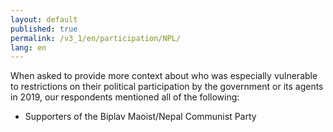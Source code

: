 ```yaml
---
layout: default
published: true
permalink: /v3_1/en/participation/NPL/
lang: en
---
```

When asked to provide more context about who was especially vulnerable to restrictions on their political participation by the government or its agents in 2019, our respondents mentioned all of the following:

-	Supporters of the Biplav Maoist/Nepal Communist Party
